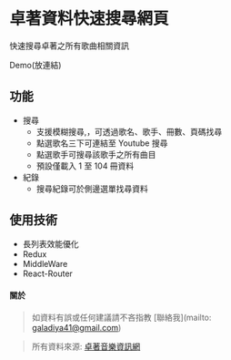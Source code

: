 # 卓著資料快速搜尋網頁

快速搜尋卓著之所有歌曲相關資訊

Demo(放連結)





## 功能

* 搜尋
  * 支援模糊搜尋,，可透過歌名、歌手、冊數、頁碼找尋
  * 點選歌名三下可連結至 Youtube 搜尋
  * 點選歌手可搜尋該歌手之所有曲目
  * 預設僅載入 1 至 104 冊資料
* 紀錄
  * 搜尋紀錄可於側邊選單找尋資料





## 使用技術

* 長列表效能優化
* Redux
* MiddleWare
* React-Router





#### 關於

> 如資料有誤或任何建議請不吝指教 [聯絡我](mailto: galadiya41@gmail.com)

> 所有資料來源: [卓著音樂資訊網](http://www.musicbook.com.tw/searchSong/index.asp)











